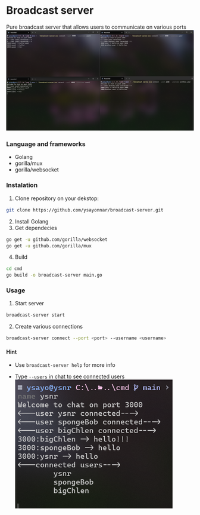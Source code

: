 # Broadcast server

Pure broadcast server that allows users to communicate on various ports
![example](photo.png)

### Language and frameworks

- Golang
- gorilla/mux
- gorilla/websocket

### Instalation

1. Clone repository on your dekstop:

```bash
git clone https://github.com/ysayonnar/broadcast-server.git
```

2. Install Golang
3. Get dependecies

```bash
go get -u github.com/gorilla/websocket
go get -u github.com/gorilla/mux
```

4. Build

```bash
cd cmd
go build -o broadcast-server main.go
```

### Usage

1. Start server

```bash
broadcast-server start
```

2. Create various connections

```bash
broadcast-server connect --port <port> --username <username>
```

#### Hint

- Use `broadcast-server help` for more info

- Type `--users` in chat to see connected users
  ![example](photo1.png)
